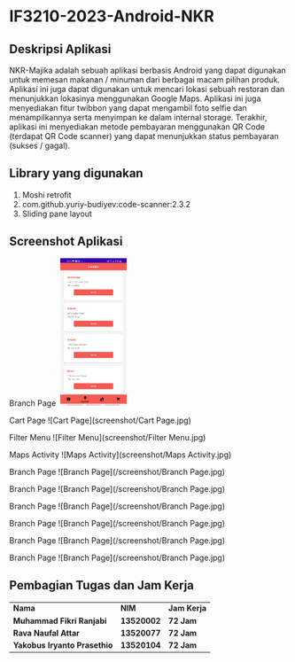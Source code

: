 # IF3210-2023-Android-NKR

## Deskripsi Aplikasi
NKR-Majika adalah sebuah aplikasi berbasis Android yang dapat digunakan untuk memesan makanan / minuman dari berbagai macam pilihan produk. 
Aplikasi ini juga dapat digunakan untuk mencari lokasi sebuah restoran dan menunjukkan lokasinya menggunakan Google Maps. 
Aplikasi ini juga menyediakan fitur twibbon yang dapat mengambil foto selfie dan menampilkannya serta menyimpan ke dalam internal storage.
Terakhir, aplikasi ini menyediakan metode pembayaran menggunakan QR Code (terdapat QR Code scanner) yang dapat menunjukkan status pembayaran (sukses / gagal).

## Library yang digunakan
1. Moshi retrofit
2. com.github.yuriy-budiyev:code-scanner:2.3.2
3. Sliding pane layout

## Screenshot Aplikasi
Branch Page
![]() <img src="screenshot/Branch Page.jpg" width="120">

Cart Page
![Cart Page](screenshot/Cart Page.jpg)

Filter Menu
![Filter Menu](screenshot/Filter Menu.jpg)

Maps Activity
![Maps Activity](screenshot/Maps Activity.jpg)

Branch Page
![Branch Page](/screenshot/Branch Page.jpg)

Branch Page
![Branch Page](/screenshot/Branch Page.jpg)

Branch Page
![Branch Page](/screenshot/Branch Page.jpg)

Branch Page
![Branch Page](/screenshot/Branch Page.jpg)

Branch Page
![Branch Page](/screenshot/Branch Page.jpg)

Branch Page
![Branch Page](/screenshot/Branch Page.jpg)

## Pembagian Tugas dan Jam Kerja
<table>
    <tr>
      <td><b>Nama</b></td>
      <td><b>NIM</b></td>
      <td><b>Jam Kerja</b></td>
    </tr>
    <tr>
      <td><b>Muhammad Fikri Ranjabi</b></a></td>
      <td><b>13520002</b></td>
      <td><b>72 Jam</b></td>
    </tr>
    <tr>
      <td><b>Rava Naufal Attar</b></a></td>
      <td><b>13520077</b></td>
      <td><b>72 Jam</b></td>
    </tr>
    <tr>
      <td><b>Yakobus Iryanto Prasethio</b></a></td>
      <td><b>13520104</b></td>
      <td><b>72 Jam</b></td>
    </tr>
</table>
